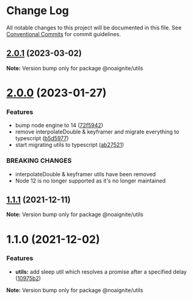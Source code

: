 # Change Log

All notable changes to this project will be documented in this file.
See [Conventional Commits](https://conventionalcommits.org) for commit guidelines.

## [2.0.1](https://github.com/noaignite/accelerator/compare/@noaignite/utils@2.0.0...@noaignite/utils@2.0.1) (2023-03-02)

**Note:** Version bump only for package @noaignite/utils





# [2.0.0](https://github.com/noaignite/accelerator/compare/@noaignite/utils@1.1.1...@noaignite/utils@2.0.0) (2023-01-27)


### Features

* bump node engine to 14 ([72f5942](https://github.com/noaignite/accelerator/commit/72f594247b275a60b45890efc06d43c1241c6b24))
* remove interpolateDouble & keyframer and migrate everything to typescript ([b5d5977](https://github.com/noaignite/accelerator/commit/b5d59776de9e06a7f35860fd9bc790b346df1235))
* start migrating utils to typescript ([ab27521](https://github.com/noaignite/accelerator/commit/ab275211cfffb6e0f08938663a58bab6675be4d7))


### BREAKING CHANGES

* interpolateDouble & keyframer utils have been removed
* Node 12 is no longer supported as it's no longer maintained





## [1.1.1](https://github.com/noaignite/accelerator/compare/@noaignite/utils@1.1.0...@noaignite/utils@1.1.1) (2021-12-11)

**Note:** Version bump only for package @noaignite/utils





# 1.1.0 (2021-12-02)


### Features

* **utils:** add sleep util which resolves a promise after a specified delay ([10975b2](https://github.com/noaignite/oui/commit/10975b2bd14fbd8d98dc99ca65fa76257019f920))







**Note:** Version bump only for package @noaignite/utils
